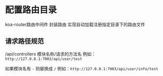 # 配置路由目录

koa-router路由中间件 封装路由 实现自动加载注册指定目录下的路由文件

## 请求路径规范

/api/controllers 模块名称/请求的方法名
例如： `http://127.0.0.1:7003/api/user/test`

如果模块名有 `-` 则替换成 `/`
例如：`http://127.0.0.1:7003/api/user/info/test`
